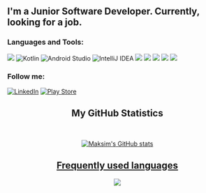 ## I'm a Junior Software Developer. Currently, looking for a job.

### Languages and Tools:
<img src="https://img.shields.io/badge/java-%23ED8B00.svg?&style=for-the-badge&logo=java&logoColor=white"/> ![Kotlin](https://img.shields.io/badge/kotlin-%230095D5.svg?style=for-the-badge&logo=kotlin&logoColor=white) ![Android Studio](https://img.shields.io/badge/Android%20Studio-3DDC84.svg?style=for-the-badge&logo=android-studio&logoColor=white) ![IntelliJ IDEA](https://img.shields.io/badge/IntelliJIDEA-000000.svg?style=for-the-badge&logo=intellij-idea&logoColor=white) <img src="https://img.shields.io/badge/spring%20-%236DB33F.svg?&style=for-the-badge&logo=spring&logoColor=white"/> <img src="https://img.shields.io/badge/bootstrap%20-%23563D7C.svg?&style=for-the-badge&logo=bootstrap&logoColor=white"/> <img src ="https://img.shields.io/badge/postgres-%23316192.svg?&style=for-the-badge&logo=postgresql&logoColor=white"/> <img src ="https://img.shields.io/badge/sqlite-%2307405e.svg?&style=for-the-badge&logo=sqlite&logoColor=white"/> <img src="https://img.shields.io/badge/git%20-%23F05033.svg?&style=for-the-badge&logo=git&logoColor=white"/>

### Follow me:
[![LinkedIn](https://img.shields.io/badge/-LinkedIn-090909?style=for-the-badge&logo=LinkedIn&logoColor=007BB6)](https://www.linkedin.com/in/maksim-yurau/)
[![Play Store](https://img.shields.io/badge/Google_Play-414141?style=for-the-badge&logo=google-play&logoColor=white)](https://play.google.com/store/apps/developer?id=WRTimer)

<h2 align="center"> My GitHub Statistics </h2>
<br>
<p align="center">
<a href="https://github.com/MaksimYurau">
<img align="center" alt="Maksim's GitHub stats"
src="https://github-readme-stats.vercel.app/api?username=maksimyurau&show_icons=true&hide_border=true&count_private=true&bg_color=22272e&title_color=00ffff&text_color=ffffff&icon_color=ffffff"/>

<h2 align="center"> Frequently used languages </h2>
<p align="center">
<a href="https://github.com/Iamtripathisatyam/github-readme-streak-stats">
<img src="https://github-readme-stats-sigma-five.vercel.app/api/top-langs/?username=maksimyurau&theme=dark&hide_border=true&background=22272e&stroke=0000"/>
</a>
</p>
